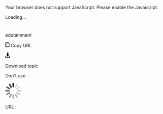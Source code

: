 Your browser does not support JavaScript. Please enable the Javascript.

Loading...

# 

edutainment

![Copy URL](edutainment_files/Copy.png)
Copy URL

![Download](edutainment_files/Download.png)

Download topic

Don't use. 

![In progress](edutainment_files/activity-large.gif)

URL :
